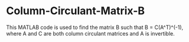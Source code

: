 # Column-Circulant-Matrix-B
This MATLAB code is used to find the matrix B such that B = C(A^T)^(-1), where A and C are both column circulant matrices and A is invertible.
